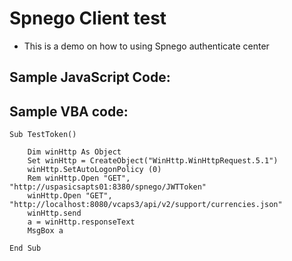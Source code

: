 Spnego Client test 
=========

+ This is a demo on how to using Spnego authenticate center

## Sample JavaScript Code:

## Sample VBA code:
```
Sub TestToken()

    Dim winHttp As Object
    Set winHttp = CreateObject("WinHttp.WinHttpRequest.5.1")
    winHttp.SetAutoLogonPolicy (0)    
    Rem winHttp.Open "GET", "http://uspasicsapts01:8380/spnego/JWTToken"
    winHttp.Open "GET", "http://localhost:8080/vcaps3/api/v2/support/currencies.json"
    winHttp.send
    a = winHttp.responseText
    MsgBox a
        
End Sub
```
